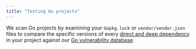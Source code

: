 ```yaml
---
title: "Testing Go projects"
---
```


We scan Go projects by examining your `Gopkg.lock` or `vendor/vendor.json` files to compare the specific versions of every [direct and deep dependency](https://snyk.io/docs/faqs/#about-known-vulnerabilities) in your project against our [Go vulnerability database](/vuln?type=golang).
